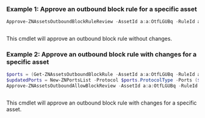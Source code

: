 ### Example 1: Approve an outbound block rule for a specific asset
```powershell
Approve-ZNAssetsOutboundBlockRuleReview -AssetId a:a:OtfLGUBq -RuleId abb0516d-a345-4b27-995b-74c772791cc9
```

```output

```

This cmdlet will approve an outbound block rule without changes.

### Example 2: Approve an outbound block rule with changes for a specific asset
```powershell
$ports = (Get-ZNAssetsOutboundBlockRule -AssetId a:a:OtfLGUBq -RuleId abb0516d-a345-4b27-995b-74c772791cc9).ItemPortsList
$updatedPorts = New-ZNPortsList -Protocol $ports.ProtocolType -Ports ($ports.Ports+,"1234")
Approve-ZNAssetsOutboundAllowBlockReview -AssetId a:a:OtfLGUBq -RuleId abb0516d-a345-4b27-995b-74c772791cc9 -Reason MissingPortOrProcess -PortsList $updatedPorts
```

```output

```

This cmdlet will approve an outbound block rule with changes for a specific asset.